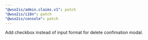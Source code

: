 ```yaml
---
"@wso2is/admin.claims.v1": patch
"@wso2is/i18n": patch
"@wso2is/console": patch
---
```


Add checkbox instead of input format for delete confimation modal.
